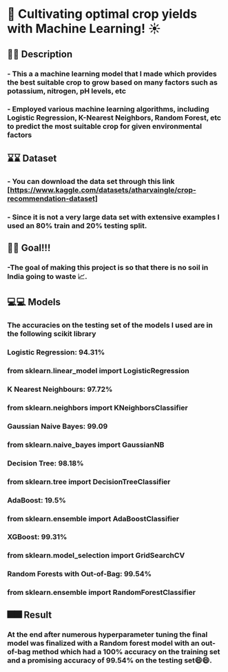 # 🌱 Cultivating optimal crop yields with Machine Learning! ☀️

## 📝📝 Description
### - This a a machine learning model that I made which provides the best suitable crop to grow based on many factors such as potassium, nitrogen, pH levels, etc 
### - Employed various machine learning algorithms, including Logistic Regression, K-Nearest Neighbors, Random Forest, etc to predict the most suitable crop for given environmental factors

## ⌛⌛ Dataset
### - You can download the data set through this link [https://www.kaggle.com/datasets/atharvaingle/crop-recommendation-dataset]
### - Since it is not a very large data set with extensive examples I used an 80% train and 20% testing split.

## 🎯🎯 Goal!!!
### -The goal of making this project is so that there is no soil in India going to waste 📈.

## 💻💻 Models
### The accuracies on the testing set of the models I used are in the following scikit library
### Logistic Regression: 94.31% 
### from sklearn.linear_model import LogisticRegression
### K Nearest Neighbours: 97.72%
### from sklearn.neighbors import KNeighborsClassifier
### Gaussian Naive Bayes: 99.09
### from sklearn.naive_bayes import GaussianNB
### Decision Tree: 98.18%
### from sklearn.tree import DecisionTreeClassifier
### AdaBoost: 19.5%
### from sklearn.ensemble import AdaBoostClassifier
### XGBoost: 99.31%
### from sklearn.model_selection import GridSearchCV
### Random Forests with Out-of-Bag:  99.54%
### from sklearn.ensemble import RandomForestClassifier

## 🎆🎆 Result
### At the end after numerous hyperparameter tuning the final model was finalized with a Random forest model with an out-of-bag method which had a 100% accuracy on the training set and a promising accuracy of 99.54% on the testing set😄😄. 

